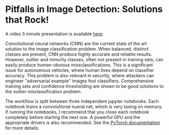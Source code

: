 # Pitfalls in Image Detection: Solutions that Rock!

A video 5 minute presentation is available [here](https://www.youtube.com/watch?v=ZAWS0fOCNmg).

Convolutional neural networks (CNN) are the current state of the art solution to the image classification problem. When balanced, distinct classes are present, CNN produce highly accurate and reliable results. However, outlier and minority classes, often not present in training sets, can easily produce human-obvious missclassifications. This is a significant issue for autonomous vehicles, where human lives depend on classifier accuracy. This problem is also relevant in security, where attackers can engineer "adversarial example" images fool classifiers. Comprehensive training sets and confidence thresholding are shown to be good solutions to the outlier misclassification problem.

The workflow is split between three independent jupyter notebooks. Each notebook trains a convolutional nueral net, which is very taxing on memory. If running the notebooks, I recommend that you close each notebook completely before starting the next one. A powerful GPU and the appropriate drivers is also recommended. See the [PyTorch documentation](https://pytorch.org/docs/master/cuda.html) for more details. 

